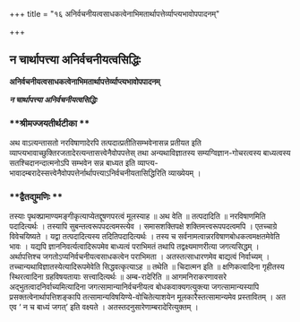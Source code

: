 +++
title = "१६ अनिर्वचनीयत्वसाधकत्वेनाभिमतार्थापत्तेर्व्याप्त्यभावोपपादनम्"

+++


## न चार्थापत्त्या अनिर्वचनीयत्वसिद्धिः

**अनिर्वचनीयत्वसाधकत्वेनाभिमतार्थापत्तेर्व्याप्त्यभावोपपादनम्**

***न चार्थापत्त्या अनिर्वचनीयत्वसिद्धिः***

### **श्रीमज्जयतीर्थटीका **

अथ वाऽत्यन्तासतो नरविषाणादेरपि तत्पदात्प्रतीतिसम्भवेनासन्न प्रतीयत इति व्याप्त्यभावाच्छुक्तिरजतादेरत्यन्तासत्त्वेनैवोपपत्तेस् तथा अन्यथाविज्ञातस्य सम्यग्विज्ञान-गोचरत्वस्य बाध्यत्वस्य सतश्चिदानन्दात्मनोऽपि सम्भवेन सन्न बाध्यत इति व्याप्त्य-भावादम्बरादेस्सत्त्वेनैवोपपत्तेर्नार्थापत्त्याऽनिर्वचनीयतासिद्धिरिति व्याख्येयम् ।

### **द्वैतद्युमणिः **

तस्याः पृथक्प्रामाण्यमङ्गीकृत्याप्येतद्दूषणपरत्वं मूलस्याह ॥ अथ वेति ॥ तत्पदादिति ॥ नरविषाणमिति पदादित्यर्थः । तस्यापि सुबन्तत्वरूपपदत्वमस्त्येव । समासशक्तिपक्षे शक्तिमत्त्वरूपपदत्वमपि । एतच्चाग्रे विवेचयिष्यते । यद्वा तत्पदादित्यस्य तदितिपदादित्यर्थः । तस्य च सर्वनामत्वान्नरविषाणबोधकत्वमक्षतमेवेति भावः । यद्यपि ज्ञाननिवर्त्यत्वादिरूपमेव बाध्यत्वं पराभिमतं तथापि तद्वक्ष्यमाणरीत्या जगत्यसिद्धम् । अर्थापत्तिश्च जगतोऽप्यनिर्वचनीयत्वसाधकत्वेन पराभिमता । अतस्तत्साधारणमेव बाद्यत्वं निर्वाच्यम् । तच्चान्यथाविज्ञातस्येत्यादिरूपमेवेति सिद्धवत्कृत्याऽह ॥ तथेति ॥ चिदात्मन इति ॥ क्षणिकत्वादिना गृहीतस्य स्थिरत्वादिना ग्रहविषयतायाः सत्त्वादित्यर्थः ॥ अम्ब-रादेरिति ॥ आगमनिराकरणावसरे अद्भुतत्वादनिर्वाच्यमित्यादिना जगत्सामान्यानिर्वचनीयत्व बोधकवाक्यगत्युक्त्या जगत्सामान्यस्यापि प्रसक्तत्वेनार्थापत्तिशङ्कापि तत्सामान्यविषयिण्ये-वोचितेत्याशयेन मूलकारैस्तत्सामान्यमेव प्रस्तावितम् । अत एव ‘ न च बाध्यं जगत्’ इति वक्ष्यते । अतस्तदनुसारेणाम्बरादेरित्युक्तम् ।

